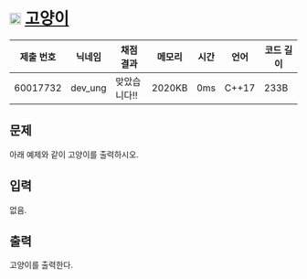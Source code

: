 # <img width="20px"  src="https://d2gd6pc034wcta.cloudfront.net/tier/1.svg" class="solvedac-tier"> [고양이](https://www.acmicpc.net/problem/10171) 

| 제출 번호 | 닉네임 | 채점 결과 | 메모리 | 시간 | 언어 | 코드 길이 |
|---|---|---|---|---|---|---|
|60017732|dev_ung|맞았습니다!! |2020KB|0ms|C++17|233B|

## 문제
<p>아래 예제와 같이 고양이를 출력하시오.</p>

## 입력
<p>없음.</p>

## 출력
<p>고양이를 출력한다.</p>

